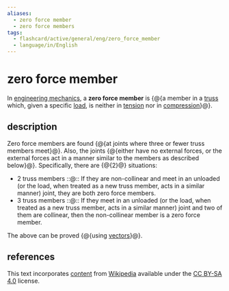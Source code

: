 ```yaml
---
aliases:
  - zero force member
  - zero force members
tags:
  - flashcard/active/general/eng/zero_force_member
  - language/in/English
---
```


# zero force member

In [engineering mechanics](applied%20mechanics.md), a __zero force member__ is {@{a member in a [truss](truss.md) which, given a specific [load](structural%20load.md), is neither in [tension](tension%20(physics).md) nor in [compression](compression%20(physics).md)}@}. <!--SR:!2028-10-01,1242,350-->

## description

Zero force members are found {@{at joints where three or fewer truss members meet}@}. Also, the joints {@{either have no external forces, or the external forces act in a manner similar to the members as described below}@}. Specifically, there are {@{2}@} situations: <!--SR:!2025-05-30,289,330!2028-05-27,1142,350!2025-08-28,351,352-->

- 2 truss members ::@:: If they are non-collinear and meet in an unloaded (or the load, when treated as a new truss member, acts in a similar manner) joint, they are both zero force members. <!--SR:!2026-06-09,515,310!2027-02-22,732,310-->
- 3 truss members ::@:: If they meet in an unloaded (or the load, when treated as a new truss member, acts in a similar manner) joint and two of them are collinear, then the non-collinear member is a zero force member. <!--SR:!2027-02-07,712,330!2025-12-10,420,310-->

The above can be proved {@{using [vectors](vector%20(mathematics%20and%20physics).md)}@}. <!--SR:!2025-09-14,365,352-->

## references

This text incorporates [content](https://en.wikipedia.org/wiki/zero_force_member) from [Wikipedia](Wikipedia.md) available under the [CC BY-SA 4.0](https://creativecommons.org/licenses/by-sa/4.0/) license.
